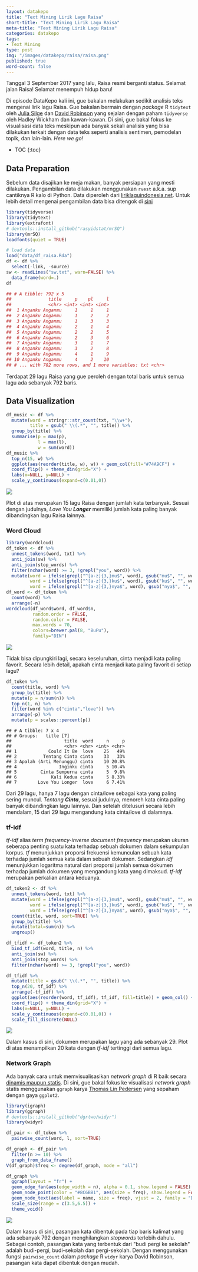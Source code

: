 ```yaml
---
layout: datakepo
title: "Text Mining Lirik Lagu Raisa"
short-title: "Text Mining Lirik Lagu Raisa"
meta-title: "Text Mining Lirik Lagu Raisa"
categories: datakepo
tags:
- Text Mining
type: post
img: "/images/datakepo/raisa/raisa.png"
published: true
word-count: false
---
```


Tanggal 3 September 2017 yang lalu, Raisa resmi berganti status. Selamat jalan Raisa! Selamat menempuh hidup baru!

Di episode DataKepo kali ini, gue bakalan melakukan sedikit analisis teks mengenai lirik lagu Raisa. Gue bakalan bermain dengan *package* R `tidytext` oleh [Julia Silge](https://juliasilge.com/) dan [David Robinson](http://varianceexplained.org/) yang sejalan dengan paham `tidyverse` oleh Hadley Wickham dan kawan-kawan. Di sini, gue bakal fokus ke visualisasi data teks meskipun ada banyak sekali analisis yang bisa dilakukan terkait dengan data teks seperti analisis sentimen, pemodelan topik, dan lain-lain. *Here we go!*

* TOC
{:toc}

## Data Preparation

Sebelum data disajikan ke meja makan, banyak persiapan yang mesti dilakukan. Pengambilan data dilakukan menggunakan `rvest` a.k.a. sup cantiknya R kalo di Python. Data diperoleh dari [liriklaguindonesia.net](https://liriklaguindonesia.net). Untuk lebih detail mengenai pengambilan data bisa ditengok di [sini](https://github.com/rasyidstat/datakepo-snippets/blob/master/raisa/lirik_extract.R)

```r
library(tidyverse)
library(tidytext)
library(extrafont)
# devtools::install_github("rasyidstat/mrSQ")
library(mrSQ)
loadfonts(quiet = TRUE)

# load data
load("data/df_raisa.Rda")
df <- df %>%
  select(-link, -source) 
sw <- readLines("sw.txt", warn=FALSE) %>%
  data_frame(word=.)
df
```

```r
## # A tibble: 792 x 5
##              title     p    pl     l
##              <chr> <int> <int> <int>
##  1 Anganku Anganmu     1     1     1
##  2 Anganku Anganmu     1     2     2
##  3 Anganku Anganmu     1     3     3
##  4 Anganku Anganmu     2     1     4
##  5 Anganku Anganmu     2     2     5
##  6 Anganku Anganmu     2     3     6
##  7 Anganku Anganmu     3     1     7
##  8 Anganku Anganmu     3     2     8
##  9 Anganku Anganmu     4     1     9
## 10 Anganku Anganmu     4     2    10
## # ... with 782 more rows, and 1 more variables: txt <chr>
```

Terdapat 29 lagu Raisa yang gue peroleh dengan total baris untuk semua lagu ada sebanyak 792 baris. 

## Data Visualization

```r
df_music <- df %>%
  mutate(word = stringr::str_count(txt, "\\w+"),
         title = gsub(" \\(.*", "", title)) %>%
  group_by(title) %>%
  summarise(p = max(p),
            l = max(l),
            w = sum(word))
df_music %>%
  top_n(15, w) %>%
  ggplot(aes(reorder(title, w), w)) + geom_col(fill="#74A9CF") + 
  coord_flip() + theme_din(grid="X") +
  labs(x=NULL, y=NULL) +
  scale_y_continuous(expand=c(0.01,0))
```

<img src="/images/datakepo/raisa/raisa-msc.png">

Plot di atas merupakan 15 lagu Raisa dengan jumlah kata terbanyak. Sesuai dengan judulnya, *Love You **Longer*** memiliki jumlah kata paling banyak dibandingkan lagu Raisa lainnya. 

### Word Cloud

```r
library(wordcloud)
df_token <- df %>%
  unnest_tokens(word, txt) %>%
  anti_join(sw) %>%
  anti_join(stop_words) %>%
  filter(nchar(word) >= 3, !grepl("you", word)) %>%
  mutate(word = ifelse(grepl("^[a-z]{3,}mu$", word), gsub("mu$", "", word), word),
         word = ifelse(grepl("^[a-z]{3,}ku$", word), gsub("ku$", "", word), word),
         word = ifelse(grepl("^[a-z]{3,}nya$", word), gsub("nya$", "", word), word))
df_word <- df_token %>%
  count(word) %>%
  arrange(-n)
wordcloud(df_word$word, df_word$n,
          random.order = FALSE,
          random.color = FALSE,
          max.words = 70,
          colors=brewer.pal(8, "BuPu"),
          family="DIN")
```

<img src="/images/datakepo/raisa/raisa.png">

Tidak bisa dipungkiri lagi, secara keseluruhan, cinta menjadi kata paling favorit. Secara lebih detail, apakah cinta menjadi kata paling favorit di setiap lagu?

```r
df_token %>%
  count(title, word) %>%
  group_by(title) %>%
  mutate(p = n/sum(n)) %>%
  top_n(1, n) %>%
  filter(word %in% c("cinta","love")) %>%
  arrange(-p) %>%
  mutate(p = scales::percent(p))
```

```
## # A tibble: 7 x 4
## # Groups:   title [7]
##                    title  word     n     p
##                    <chr> <chr> <int> <chr>
## 1            Could It Be  love    25   49%
## 2          Tentang Cinta cinta    33   33%
## 3 Apalah (Arti Menunggu) cinta    10 20.8%
## 4                Inginku cinta     5 10.4%
## 5         Cinta Sempurna cinta     5  9.8%
## 6             Kali Kedua cinta     5 8.33%
## 7        Love You Longer  love     6 7.41%
```

Dari 29 lagu, hanya 7 lagu dengan cinta/love sebagai kata yang paling sering muncul. *Tentang **Cinta***, sesuai judulnya, menoreh kata cinta paling banyak dibandingkan lagu lainnya. Dan setelah ditelusuri secara lebih mendalam, 15 dari 29 lagu mengandung kata cinta/love di dalamnya.

### tf-idf

*tf-idf* alias *term frequency-inverse document frequency* merupakan ukuran seberapa penting suatu kata terhadap sebuah dokumen dalam sekumpulan korpus. *tf* menunjukkan proporsi frekuensi kemunculan sebuah kata terhadap jumlah semua kata dalam sebuah dokumen. Sedangkan *idf* menunjukkan logaritma natural dari proporsi jumlah semua dokumen terhadap jumlah dokumen yang mengandung kata yang dimaksud. *tf-idf* merupakan perkalian antara keduanya. 

```r
df_token2 <- df %>%
  unnest_tokens(word, txt) %>%
  mutate(word = ifelse(grepl("^[a-z]{3,}mu$", word), gsub("mu$", "", word), word),
         word = ifelse(grepl("^[a-z]{3,}ku$", word), gsub("ku$", "", word), word),
         word = ifelse(grepl("^[a-z]{3,}nya$", word), gsub("nya$", "", word), word)) %>%
  count(title, word, sort=TRUE) %>%
  group_by(title) %>%
  mutate(total=sum(n)) %>%
  ungroup()

df_tfidf <- df_token2 %>%
  bind_tf_idf(word, title, n) %>%
  anti_join(sw) %>%
  anti_join(stop_words) %>%
  filter(nchar(word) >= 3, !grepl("you", word))

df_tfidf %>%
  mutate(title = gsub(" \\(.*", "", title)) %>%
  top_n(20, tf_idf) %>%
  arrange(-tf_idf) %>%
  ggplot(aes(reorder(word, tf_idf), tf_idf, fill=title)) + geom_col() +
  coord_flip() + theme_din(grid="X") +
  labs(x=NULL, y=NULL) +
  scale_y_continuous(expand=c(0.01,0)) +
  scale_fill_discrete(NULL) 
```

<img src="/images/datakepo/raisa/raisa-tf.png">

Dalam kasus di sini, dokumen merupakan lagu yang ada sebanyak 29. Plot di atas menampilkan 20 kata dengan *tf-idf* tertinggi dari semua lagu. 

### Network Graph

Ada banyak cara untuk memvisualisasikan *network graph* di R baik secara [dinamis maupun statis](http://kateto.net/network-visualization). Di sini, gue bakal fokus ke visualisasi *network graph* statis menggunakan `ggraph` karya [Thomas Lin Pedersen](http://www.data-imaginist.com/) yang sepaham dengan gaya `ggplot2`. 

```r
library(igraph)
library(ggraph)
# devtools::install_github("dgrtwo/widyr")
library(widyr)

df_pair <- df_token %>%
  pairwise_count(word, l, sort=TRUE)

df_graph <- df_pair %>%
  filter(n >= 10) %>%
  graph_from_data_frame()
V(df_graph)$freq <- degree(df_graph, mode = "all")

df_graph %>%
  ggraph(layout = "fr") +
  geom_edge_fan(aes(edge_width = n), alpha = 0.1, show.legend = FALSE) +
  geom_node_point(color = "#8C6BB1", aes(size = freq), show.legend = FALSE) +
  geom_node_text(aes(label = name, size = freq), vjust = 2, family = "DIN", show.legend = FALSE) +
  scale_size(range = c(3.5,6.5)) +
  theme_void()
```

<img src="/images/datakepo/raisa/raisa-nw.png">

Dalam kasus di sini, pasangan kata dibentuk pada tiap baris kalimat yang ada sebanyak 792 dengan menghilangkan *stopwords* terlebih dahulu. Sebagai contoh, pasangan kata yang terbentuk dari "budi pergi ke sekolah" adalah budi-pergi, budi-sekolah dan pergi-sekolah. Dengan menggunakan fungsi `pairwise_count` dalam *package* R `widyr` karya David Robinson, pasangan kata dapat dibentuk dengan mudah. 